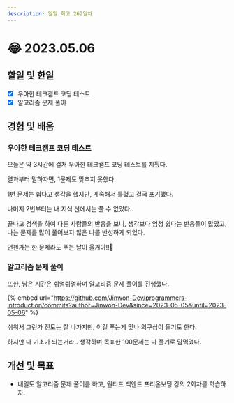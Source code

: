 ```yaml
---
description: 일일 회고 262일차
---
```


# 😂 2023.05.06

## 할일 및 한일&#x20;

* [x] 우아한 테크캠프 코딩 테스트&#x20;
* [x] 알고리즘 문제 풀이&#x20;

## 경험 및 배움&#x20;

### 우아한 테크캠프 코딩 테스트&#x20;

오늘은 약 3시간에 걸쳐 우아한 테크캠프 코딩 테스트를 치뤘다.

결과부터 말하자면, 1문제도 맞추지 못했다.

1번 문제는 쉽다고 생각을 했지만, 계속해서 틀렸고 결국 포기했다.

나머지 2번부터는 내 지식 선에서는 풀 수 없었다..

끝나고 검색을 하여 다른 사람들의 반응을 보니, 생각보다 엄청 쉽다는 반응들이 많았고, 나는 문제를 많이 풀어보지 않은 나를 반성하게 되었다.

언젠가는 한 문제라도 푸는 날이 올거야!!🥹

### 알고리즘 문제 풀이&#x20;

또한, 남은 시간은 쉬엄쉬엄하며 알고리즘 문제 풀이를 진행했다.

{% embed url="https://github.com/Jinwon-Dev/programmers-introduction/commits?author=Jinwon-Dev&since=2023-05-05&until=2023-05-06" %}

쉬워서 그런가 진도는 잘 나가지만, 이걸 푸는게 맞나 의구심이 들기도 한다.

하지만 다 기초가 되는거라.. 생각하며 목표한 100문제는 다 풀기로 맘먹었다.

## 개선 및 목표&#x20;

* 내일도 알고리즘 문제 풀이를 하고, 원티드 백엔드 프리온보딩 강의 2회차를 학습하자.&#x20;
